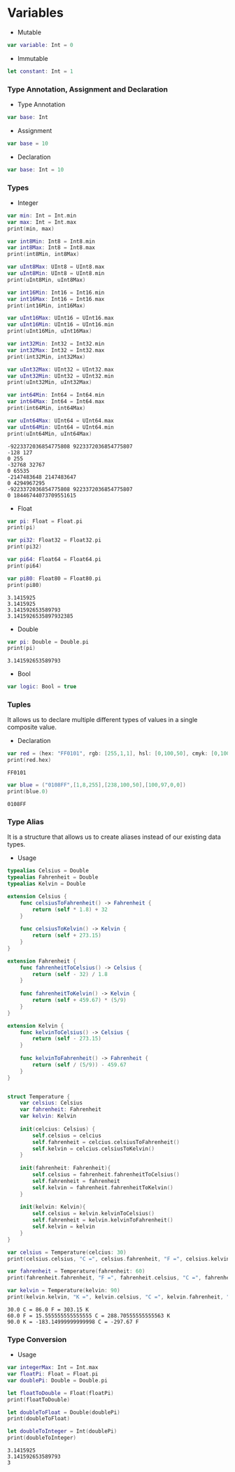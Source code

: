 # Variables

- Mutable
```swift
var variable: Int = 0
```

- Immutable
```swift
let constant: Int = 1
```

### Type Annotation, Assignment and Declaration

- Type Annotation
```swift
var base: Int
```

- Assignment
```swift
var base = 10
```

- Declaration
```swift
var base: Int = 10
```

### Types

- Integer
```swift
var min: Int = Int.min
var max: Int = Int.max
print(min, max)

var int8Min: Int8 = Int8.min
var int8Max: Int8 = Int8.max
print(int8Min, int8Max)

var uInt8Max: UInt8 = UInt8.max
var uInt8Min: UInt8 = UInt8.min
print(uInt8Min, uInt8Max)

var int16Min: Int16 = Int16.min
var int16Max: Int16 = Int16.max
print(int16Min, int16Max)

var uInt16Max: UInt16 = UInt16.max
var uInt16Min: UInt16 = UInt16.min
print(uInt16Min, uInt16Max)

var int32Min: Int32 = Int32.min
var int32Max: Int32 = Int32.max
print(int32Min, int32Max)

var uInt32Max: UInt32 = UInt32.max
var uInt32Min: UInt32 = UInt32.min
print(uInt32Min, uInt32Max)

var int64Min: Int64 = Int64.min
var int64Max: Int64 = Int64.max
print(int64Min, int64Max)

var uInt64Max: UInt64 = UInt64.max
var uInt64Min: UInt64 = UInt64.min
print(uInt64Min, uInt64Max)
```
```
-9223372036854775808 9223372036854775807
-128 127
0 255
-32768 32767
0 65535
-2147483648 2147483647
0 4294967295
-9223372036854775808 9223372036854775807
0 18446744073709551615
```

- Float
```swift
var pi: Float = Float.pi
print(pi)

var pi32: Float32 = Float32.pi
print(pi32)

var pi64: Float64 = Float64.pi
print(pi64)

var pi80: Float80 = Float80.pi
print(pi80)
```
```
3.1415925
3.1415925
3.141592653589793
3.1415926535897932385
```

- Double
```swift
var pi: Double = Double.pi
print(pi)
```
```
3.141592653589793
```

- Bool
```swift
var logic: Bool = true
```

### Tuples
It allows us to declare multiple different types of values ​​in a single composite value.
- Declaration
```swift
var red = (hex: "FF0101", rgb: [255,1,1], hsl: [0,100,50], cmyk: [0,100,100,0])
print(red.hex)
```
```
FF0101
```

```swift
var blue = ("0108FF",[1,8,255],[238,100,50],[100,97,0,0])
print(blue.0)
```

```
0108FF
```

### Type Alias
It is a structure that allows us to create aliases instead of our existing data types.
- Usage
```swift
typealias Celsius = Double
typealias Fahrenheit = Double
typealias Kelvin = Double

extension Celsius {
    func celsiusToFahrenheit() -> Fahrenheit {
        return (self * 1.8) + 32
    }
    
    func celsiusToKelvin() -> Kelvin {
        return (self + 273.15)
    }
}

extension Fahrenheit {
    func fahrenheitToCelsius() -> Celsius {
        return (self - 32) / 1.8
    }
    
    func fahrenheitToKelvin() -> Kelvin {
        return (self + 459.67) * (5/9)
    }
}

extension Kelvin {
    func kelvinToCelsius() -> Celsius {
        return (self - 273.15)
    }
    
    func kelvinToFahrenheit() -> Fahrenheit {
        return (self / (5/9)) - 459.67
    }
}


struct Temperature {
    var celsius: Celsius
    var fahrenheit: Fahrenheit
    var kelvin: Kelvin
    
    init(celcius: Celsius) {
        self.celsius = celcius
        self.fahrenheit = celcius.celsiusToFahrenheit()
        self.kelvin = celcius.celsiusToKelvin()
    }
    
    init(fahrenheit: Fahrenheit){
        self.celsius = fahrenheit.fahrenheitToCelsius()
        self.fahrenheit = fahrenheit
        self.kelvin = fahrenheit.fahrenheitToKelvin()
    }
    
    init(kelvin: Kelvin){
        self.celsius = kelvin.kelvinToCelsius()
        self.fahrenheit = kelvin.kelvinToFahrenheit()
        self.kelvin = kelvin
    }
}

var celsius = Temperature(celcius: 30)
print(celsius.celsius, "C =", celsius.fahrenheit, "F =", celsius.kelvin,"K")

var fahrenheit = Temperature(fahrenheit: 60)
print(fahrenheit.fahrenheit, "F =", fahrenheit.celsius, "C =", fahrenheit.kelvin, "K")

var kelvin = Temperature(kelvin: 90)
print(kelvin.kelvin, "K =", kelvin.celsius, "C =", kelvin.fahrenheit, "F")
```
```
30.0 C = 86.0 F = 303.15 K
60.0 F = 15.555555555555555 C = 288.70555555555563 K
90.0 K = -183.14999999999998 C = -297.67 F
```

### Type Conversion
- Usage
```swift
var integerMax: Int = Int.max
var floatPi: Float = Float.pi
var doublePi: Double = Double.pi

let floatToDouble = Float(floatPi)
print(floatToDouble)

let doubleToFloat = Double(doublePi)
print(doubleToFloat)

let doubleToInteger = Int(doublePi)
print(doubleToInteger)
```
```
3.1415925
3.141592653589793
3
```
